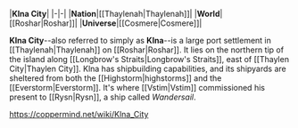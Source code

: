 |**Klna City**|
|-|-|
|**Nation**|[[Thaylenah\|Thaylenah]]|
|**World**|[[Roshar\|Roshar]]|
|**Universe**|[[Cosmere\|Cosmere]]|

**Klna City**--also referred to simply as **Klna**--is a large port settlement in [[Thaylenah\|Thaylenah]] on [[Roshar\|Roshar]]. It lies on the northern tip of the island along [[Longbrow's Straits\|Longbrow's Straits]], east of [[Thaylen City\|Thaylen City]].
Klna has shipbuilding capabilities, and its shipyards are sheltered from both the [[Highstorm\|highstorms]] and the [[Everstorm\|Everstorm]]. It's where [[Vstim\|Vstim]] commissioned his present to [[Rysn\|Rysn]], a ship called *Wandersail*.



https://coppermind.net/wiki/Klna_City